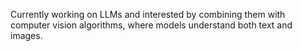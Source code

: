 Currently working on LLMs and interested by combining them with computer vision algorithms, where models understand both text and images.
